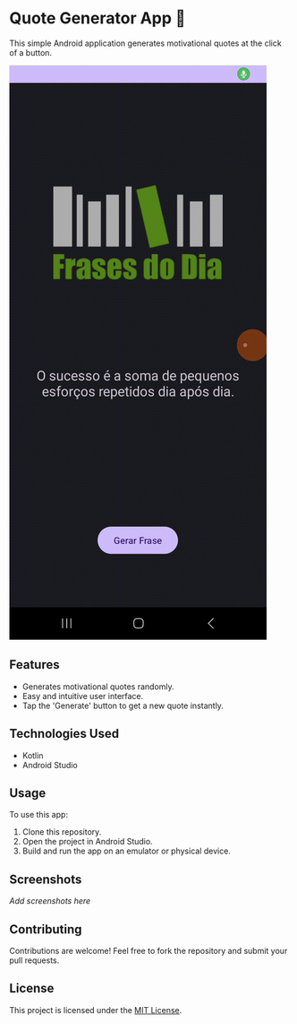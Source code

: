# Quote Generator App 📜

This simple Android application generates motivational quotes at the click of a button.

![Demo](frases.gif)

## Features

- Generates motivational quotes randomly.
- Easy and intuitive user interface.
- Tap the 'Generate' button to get a new quote instantly.

## Technologies Used

- Kotlin
- Android Studio

## Usage

To use this app:

1. Clone this repository.
2. Open the project in Android Studio.
3. Build and run the app on an emulator or physical device.

## Screenshots

_Add screenshots here_

## Contributing

Contributions are welcome! Feel free to fork the repository and submit your pull requests.

## License

This project is licensed under the [MIT License](LICENSE).

